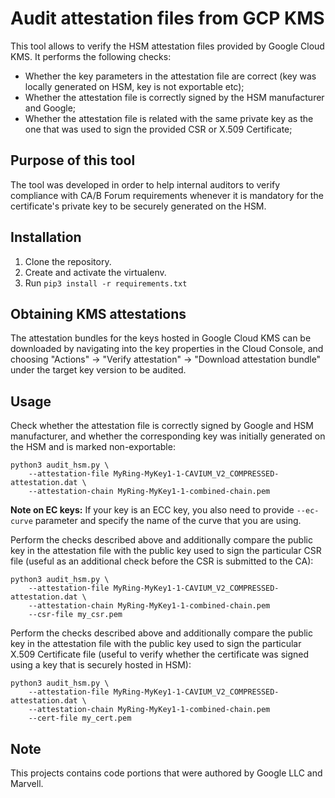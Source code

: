 # Audit attestation files from GCP KMS

This tool allows to verify the HSM attestation files provided by Google Cloud KMS. It performs the following checks:

* Whether the key parameters in the attestation file are correct (key was locally generated on HSM, key is not exportable etc);
* Whether the attestation file is correctly signed by the HSM manufacturer and Google;
* Whether the attestation file is related with the same private key as the one that was used to sign the provided CSR or X.509 Certificate;

## Purpose of this tool

The tool was developed in order to help internal auditors to verify compliance with CA/B Forum requirements whenever
it is mandatory for the certificate's private key to be securely generated on the HSM.

## Installation

1. Clone the repository.
2. Create and activate the virtualenv.
3. Run `pip3 install -r requirements.txt`

## Obtaining KMS attestations

The attestation bundles for the keys hosted in Google Cloud KMS can be downloaded by navigating into the key properties
in the Cloud Console, and choosing "Actions" -> "Verify attestation" -> "Download attestation bundle" under the target
key version to be audited.

## Usage

Check whether the attestation file is correctly signed by Google and HSM manufacturer, and whether the corresponding
key was initially generated on the HSM and is marked non-exportable:
```
python3 audit_hsm.py \
    --attestation-file MyRing-MyKey1-1-CAVIUM_V2_COMPRESSED-attestation.dat \
    --attestation-chain MyRing-MyKey1-1-combined-chain.pem
```

**Note on EC keys:** If your key is an ECC key, you also need to provide `--ec-curve` parameter and specify
the name of the curve that you are using.

Perform the checks described above and additionally compare the public key in the attestation file with
the public key used to sign the particular CSR file (useful as an additional check before the CSR is submitted
to the CA):

```
python3 audit_hsm.py \
    --attestation-file MyRing-MyKey1-1-CAVIUM_V2_COMPRESSED-attestation.dat \
    --attestation-chain MyRing-MyKey1-1-combined-chain.pem
    --csr-file my_csr.pem
```

Perform the checks described above and additionally compare the public key in the attestation file with
the public key used to sign the particular X.509 Certificate file (useful to verify whether the certificate
was signed using a key that is securely hosted in HSM):
```
python3 audit_hsm.py \
    --attestation-file MyRing-MyKey1-1-CAVIUM_V2_COMPRESSED-attestation.dat \
    --attestation-chain MyRing-MyKey1-1-combined-chain.pem
    --cert-file my_cert.pem
```

## Note

This projects contains code portions that were authored by Google LLC and Marvell.
